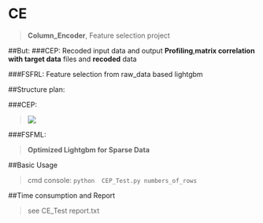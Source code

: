 # CE
>**Column_Encoder**,
>Feature selection project


##But:
###CEP:
Recoded input data and output **Profiling**,**matrix correlation with target data** files and **recoded** data

###FSFRL:
Feature selection from raw_data based lightgbm



##Structure plan:

###CEP:
>![](https://i.imgur.com/gOFI0Xf.png)

###FSFML:
>**Optimized Lightgbm for Sparse Data**

##Basic Usage
>cmd console:
>`python  CEP_Test.py numbers_of_rows`

##Time consumption and Report
>see CE_Test report.txt



  
